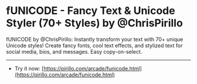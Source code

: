 
# fUNICODE - Fancy Text & Unicode Styler (70+ Styles) by @ChrisPirillo

fUNICODE by @ChrisPirillo: Instantly transform your text with 70+ unique Unicode styles! Create fancy fonts, cool text effects, and stylized text for social media, bios, and messages. Easy copy-on-select.

---

* Try it now: [https://pirillo.com/arcade/funicode.html](https://pirillo.com/arcade/funicode.html)
